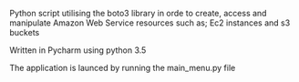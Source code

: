 Python script utilising the boto3 library in orde to create, access and manipulate Amazon Web Service resources such as;
Ec2 instances and s3 buckets

Written in Pycharm using python 3.5

The application is launced by running the main_menu.py file
